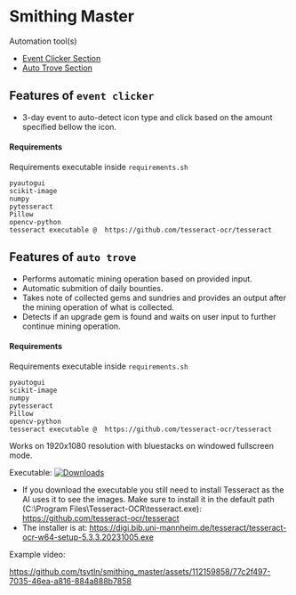 # Smithing Master
Automation tool(s)



* [Event Clicker Section](#event-clicker)
* [Auto Trove Section](#auto-trove)


## Features of `event clicker`
<a name="event-clicker"></a>

- 3-day event to auto-detect icon type and click based on the amount specified bellow the icon.
#### Requirements
Requirements executable inside `requirements.sh`
```
pyautogui
scikit-image
numpy
pytesseract
Pillow
opencv-python
tesseract executable @  https://github.com/tesseract-ocr/tesseract
```


## Features of `auto trove`
<a name="auto-trove"></a>
- Performs automatic mining operation based on provided input.
- Automatic submition of daily bounties.
- Takes note of collected gems and sundries and provides an output after the mining operation of what is collected.
- Detects if an upgrade gem is found and waits on user input to further continue mining operation.

#### Requirements
Requirements executable inside `requirements.sh`
```
pyautogui
scikit-image
numpy
pytesseract
Pillow
opencv-python
tesseract executable @  https://github.com/tesseract-ocr/tesseract
```
Works on 1920x1080 resolution with bluestacks on windowed fullscreen mode.

Executable:  [![Downloads](https://img.shields.io/badge/download-all%20releases-brightgreen.svg)]([https://github.com/tesseract-ocr/tesseract/releases/](https://github.com/tsvtln/smithing_master/releases))

- If you download the executable you still need to install Tesseract as the AI uses it to see the images. Make sure to install it in the default path (C:\Program Files\Tesseract-OCR\tesseract.exe):  https://github.com/tesseract-ocr/tesseract
- The installer is at: https://digi.bib.uni-mannheim.de/tesseract/tesseract-ocr-w64-setup-5.3.3.20231005.exe

Example video:

https://github.com/tsvtln/smithing_master/assets/112159858/77c2f497-7035-46ea-a816-884a888b7858



